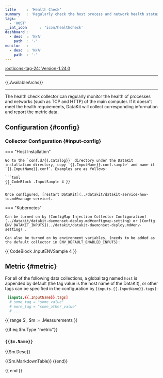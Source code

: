 ```yaml
---
title     : 'Health Check'
summary   : 'Regularly check the host process and network health status'
tags:
  - 'HOST'
__int_icon      : 'icon/healthcheck'
dashboard :
  - desc  : 'N/A'
    path  : '-'
monitor   :
  - desc  : 'N/A'
    path  : '-'
---
```


[:octicons-tag-24: Version-1.24.0](../datakit/changelog.md#cl-1.24.0)

---

{{.AvailableArchs}}

---

The health check collector can regularly monitor the health of processes and networks (such as TCP and HTTP) of the main computer. If it doesn't meet the health requirements, DataKit will collect corresponding information and report the metric data.

## Configuration {#config}

### Collector Configuration {#input-config}

<!-- markdownlint-disable MD046 -->

=== "Host Installation"

    Go to the `conf.d/{{.Catalog}}` directory under the DataKit installation directory, copy `{{.InputName}}.conf.sample` and name it `{{.InputName}}.conf`. Examples are as follows:
    
    ```toml
    {{ CodeBlock .InputSample 4 }}
    ```
    
    Once configured, [restart DataKit](../datakit/datakit-service-how-to.md#manage-service).

=== "Kubernetes"

    Can be turned on by [ConfigMap Injection Collector Configuration](../datakit/datakit-daemonset-deploy.md#configmap-setting) or [Config ENV_DATAKIT_INPUTS](../datakit/datakit-daemonset-deploy.md#env-setting) .

    Can also be turned on by environment variables, (needs to be added as the default collector in ENV_DEFAULT_ENABLED_INPUTS):
    
{{ CodeBlock .InputENVSample 4 }}

<!-- markdownlint-enable -->

## Metric {#metric}

For all of the following data collections, a global tag named `host` is appended by default (the tag value is the host name of the DataKit), or other tags can be specified in the configuration by `[inputs.{{.InputName}}.tags]`:

```toml
 [inputs.{{.InputName}}.tags]
  # some_tag = "some_value"
  # more_tag = "some_other_value"
  # ...
```

<!-- markdownlint-disable MD024 -->

{{ range $i, $m := .Measurements }}

{{if eq $m.Type "metric"}}

### `{{$m.Name}}`

{{$m.Desc}}

{{$m.MarkdownTable}}
{{end}}

{{ end }}

